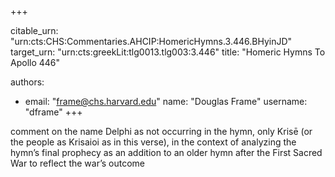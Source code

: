 +++


citable_urn: "urn:cts:CHS:Commentaries.AHCIP:HomericHymns.3.446.BHyinJD"
target_urn: "urn:cts:greekLit:tlg0013.tlg003:3.446"
title: "Homeric Hymns To Apollo 446"

authors:
- email: "frame@chs.harvard.edu"
  name: "Douglas Frame"
  username: "dframe"
+++

<p>comment on the name Delphi as not occurring in the hymn, only Krisē (or the people as Krisaioi as in this verse), in the context of analyzing the hymn’s final prophecy as an addition to an older hymn after the First Sacred War to reflect the war’s outcome</p>